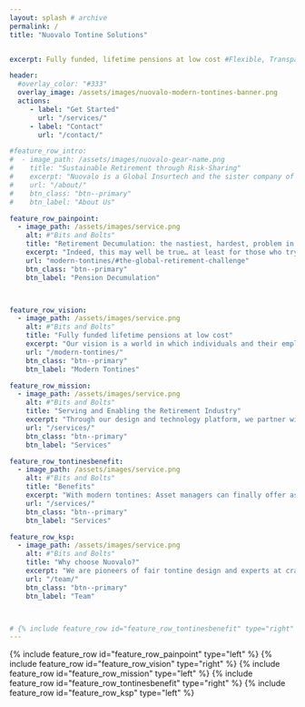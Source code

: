 ```yaml
---
layout: splash # archive
permalink: /
title: "Nuovalo Tontine Solutions"


excerpt: Fully funded, lifetime pensions at low cost #Flexible, Transparent, Efficient Retirement Pools

header:
  #overlay_color: "#333"
  overlay_image: /assets/images/nuovalo-modern-tontines-banner.png
  actions:
     - label: "Get Started"
       url: "/services/"
     - label: "Contact"
       url: "/contact/"

#feature_row_intro:
#  - image_path: /assets/images/nuovalo-gear-name.png
#    title: "Sustainable Retirement through Risk-Sharing"
#    excerpt: "Nuovalo is a Global Insurtech and the sister company of [**Nuova Longevità Research**](https://www.nuovalongevita.com/), the leading pioneer of **Modern Tontines** research and engineering"
#    url: "/about/"
#    btn_class: "btn--primary"
#    btn_label: "About Us"

feature_row_painpoint:
  - image_path: /assets/images/service.png
    alt: #"Bits and Bolts"
    title: "Retirement Decumulation: the nastiest, hardest, problem in finance - Bill Sharpe"
    excerpt: "Indeed, this may well be true… at least for those who try to manage longevity risk on their own.  But by pooling their risk with others, people can greatly diversify and reduce this risk.  In fact, risk pooling is so effective that it can facilitate the virtual assurance of lifetime income for everyone.  Not only that, but it also allows individuals to achieve significantly higher levels of retirement income."
    url: "modern-tontines/#the-global-retirement-challenge"
    btn_class: "btn--primary"
    btn_label: "Pension Decumulation"



feature_row_vision:
  - image_path: /assets/images/service.png
    alt: #"Bits and Bolts"
    title: "Fully funded lifetime pensions at low cost"
    excerpt: "Our vision is a world in which individuals and their employers can save into assured, flexible, and efficient retirement schemes."
    url: "/modern-tontines/"
    btn_class: "btn--primary"
    btn_label: "Modern Tontines"

feature_row_mission:
  - image_path: /assets/images/service.png
    alt: #"Bits and Bolts"
    title: "Serving and Enabling the Retirement Industry"
    excerpt: "Through our design and technology platform, we partner with pension plan sponsors and financial services firms to enable the efficient development and delivery of longevity risk-pooled retirement income products."
    url: "/services/"
    btn_class: "btn--primary"
    btn_label: "Services"

feature_row_tontinesbenefit:
  - image_path: /assets/images/service.png
    alt: #"Bits and Bolts"
    title: "Benefits"
    excerpt: "With modern tontines: Asset managers can finally offer assured lifetime income solutions, Insurers can offer lifetime income with significantly reduced capital requirements, Pension plans can offer lifetime income more flexibility and transparence, and Advisors gain access to a lifetime income solution that allows them to continue advising on the underlying assets."
    url: "/services/"
    btn_class: "btn--primary"
    btn_label: "Services"

feature_row_ksp:
  - image_path: /assets/images/service.png
    alt: #"Bits and Bolts"
    title: "Why choose Nuovalo?"
    excerpt: "We are pioneers of fair tontine design and experts at crafting bespoke solutions for our clients. We are building a world-class technology platform that will allow financial services firms to deliver innovative new solutions to their clients."
    url: "/team/"
    btn_class: "btn--primary"
    btn_label: "Team"



# {% include feature_row id="feature_row_tontinesbenefit" type="right" %}
---
```


{% include feature_row id="feature_row_painpoint" type="left" %}
{% include feature_row id="feature_row_vision" type="right" %}
{% include feature_row id="feature_row_mission" type="left" %}
{% include feature_row id="feature_row_tontinesbenefit" type="right" %}
{% include feature_row id="feature_row_ksp" type="left" %}
